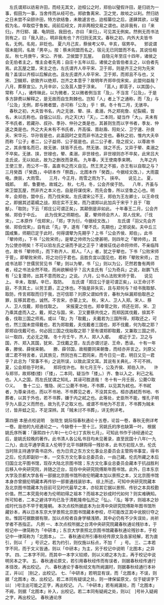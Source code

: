 <!-- { "loadSidebar": true } -->
　左氏谓郑以祊易许田，而经无其文，迨桓公之时，郑伯以璧假许田，是归祊为一事，假田为一事，当舍传而从经可也。郑欲鲁离宋、卫之党，故啖之以利。然归祊之日未尝不朵颐许田，特方欲结鲁，未敢遽言也，迨桓纂位之后，遂肆其欲，以璧假为名，卒取偿于鲁矣。阅前后经文，并非两相交易之谓也。祊非我有，曰「来归」，齐归郓、讙、龟阴田，我田也，亦曰「来归」，可见其无例矣。然例无而书法则有之，曰「我入祊」，明非我有也？齐归则无其文。春秋之初，内外大夫皆书名，无例。名宛，非贬也。
夏六月己亥，蔡侯考父卒。辛亥，宿男卒。
　邪说谓宿未能同，名故「男卒」。按：蔡未同盟而名之，宿元无已同盟而不名，其说恰相反。
秋七月庚午，宋公、齐侯、卫侯盟于瓦屋。
　自隐元年至庄十四年，诸侯之会无伯者主之，惟主会者先焉；自庄十五年以后，诸侯之会皆伯者主之，以伯者先焉。此瓦屋之盟，宋主之也，左氏谓齐人卒平宋、卫于郑，则是齐王之何为先宋哉？盖误以齐桓以后解此也。且左氏谓齐人卒平宋、卫于郑，而郑且不与也，又宋、卫雠郑，欲致齐以绝郑，岂齐之本意乎？故明年齐郑卒伐宋矣，此盟何益哉？
八月，葬蔡宣公。九月辛卯，公及莒人盟于浮来。
　「莒人」即莒子，以其国小，常称「人」，诸传昧此，以为微者，又以微者例当言「及」，不当言「公及」，于是多方辞费以解释之，是无故而自生荆棘也。岂知「人」者上下之通称，而「及」与「公及」无例，即与微者盟，亦可称「公及」乎！
螟。冬十有二月，无骇卒。
　春秋之初，大夫皆书名，内之无骇、翚、挟、柔溺，外之郑宛詹、纪裂繻，皆名，未以氏称也。自僖公以后，内之天(大)「天」，二本同，疑当作「大」。夫未有不书氏者，若藏孙、叔孙、季孙、仲孙之类是也，其甚则生而以字书者，季友、仲遂之类是也。外之大夫未有不书氏者，齐高徯、晋赵盾、阳处父、卫宁速、孙良夫、宋华元、华孙皆是也，此盖因时之变而非书法之变也。春秋之初，惟内大夫卒而称「公子」者二，公子益师、公子彄是也。此二公子者，隐之叔父，以尊故书之，其余惟名而已，故无骇、挟皆不氏也。然无骇、挟之不氏，又异于翚、柔溺之不卒矣。无骇、挟，世禄也，翚、柔溺，非世禄也，非世禄则亦不卒矣，此宋吕大圭氏说，无以如此，故为之删改而录焉。
九年春，天王使南季来聘。
　九年之内王使三至，而公不一答，盖直书之而义自见。然王灵之不振，亦王有以自取之与？
三月癸酉（「癸酉」，中研本作「祭酉」，北图本作「癸酉」，今据经文改。），大雨震电。庚辰，大雨雪。
　三月，今正月，雨雪之雨为下。
挟卒。
　说见上。
夏，城郎。
　郎，鲁要地，故城之。
秋，七月。冬，公会齐侯于防。
　八年，齐虽与宋卫盟瓦屋，然非齐之本义也，自是将谋伐宋，而先会鲁，所以坚鲁之心也。明年，会郑伯，盟中丘，而乃伐宋矣。左氏谓宋公不王，郑伯为王左卿士，以王命伐之，即据其述葛繻之战，郑庄实不王矣，而乃谓郑以此加兵于宋乎？且于「取郜」、「取防」下云「郑庄公可谓正矣」，其颠倒是非如此。
十年春王二月，公会齐候、郑伯于中丘。
　此为伐宋之师期也。
夏，翚帅师会齐人、郑人伐宋。（「伐宋」，二本原作「伐郑宋」，「郑」字为衍，今据经文改。）
　左氏谓「羽父先会齐侯、郑伯伐宋」，自有此「先」字，遂有「翚不氏，先期也」之邪说矣。夫中丘三国咸集，师期已定于此时，何得谓翚为先期乎？上书「公会齐侯、郑伯」，此书「翚帅师」，下书「公败宋师」，是翚之帅师为公使甚明，则四年之「翚帅师」，其为公使亦明矣！不可以验左氏之诬而予说之正乎？诸侯征伐必命将帅师，不亲临阵也，故书「翚帅师」，而下称齐人、郑人。「人」者，犹之乎翚也，下书「公败宋师于菅」，即翚败宋师，将之功归于君也。且胜负宜以国见也，若称「翚败宋师」，岂成书法耶？世儒贸贸见书「翚」则以为翚，书「公」则以为公，茫然若鲁有两师者，经之书法全然不晓，而尚欲解经乎？吕大圭氏有「公为奇兵」之说，赵鹏飞氏有「公复潜师，出其不意而败之」之说。
六月，公书△法败宋师于菅。
　说见上。
辛未，取郜。辛巳，取防。
　左氏谓「郑庄公于是可谓正矣」，以王命讨不庭，不贪其土，以劳王爵，正之体也。不独是非失实，且与郑何与？经书我取郜、取防，传言郑取而归于我，岂可信耶？刘原父谓如传言，春秋为纵漏郑伯取邑之罪，反移其君也，诚然。不言宋，亦蒙上文。
秋，宋人、卫人入郑。宋人、蔡人、卫人伐戴，郑伯伐取之。
　宋报夏之伐也。郑幸菅之败，师还在郊，宋、卫乃乘其虚而入之。戴，郑之与国，宋、卫又要蔡共伐之，而郑因其伐戴，揜其不备，伐取三国之师焉。或以「取」为「取戴」，夫戴若为三国所得，郑取还之，可也，然三国未尝得戴也，若为郑取戴，夫伐戴者三国也，郑不伐戴，何为取之耶？即郑自伐戴可也，何必因三国之伐始取之耶？至有谓郑即取戴，又兼取三国之师，以一取四，尤必无之理。
冬十月壬午，齐人、郑人入郕。
　郕近于卫，卫之与国，齐、郑入其国，犹宋、卫伐戴之意，左氏亦谓讨逆、王命，悉诬。
十有一年春，滕侯、薛侯来朝。
　滕、薛邻国，故相要同来朝鲁，而经亦并言之。刘原父谓二君不特言者，讥其旅见，然则岂有二君同来，而今日见一君，明日又见一君乎？此总为「常事不书」之说所误，以致此深文耳。其说有关典礼，不可不辨。
夏，公会郑伯于时来。
　郑将伐许也。
秋七月王午，公及齐侯、郑伯入许。
　许与郑邻，故郑楼(搂)（「搂」，二本同，疑当作「搂」。）齐、鲁以入之，利己之私也。入人之国，而左氏犹谓之知礼，其诬可胜道哉！
冬十有一月壬辰，公薨○取○义。
　鲁十二公，惟隐、闵二公薨不书地，不书葬，以见其为弒也。不书弒者，为尊亲讳也，而以不书地、不书葬见之者，不没其实也。桓亦遇弒而书地、书葬者，以其于外也，若不书葬，嫌于内之弒之也。此等处，史臣所不能，惟孔子明乎为人臣之义而然也，故为孔子之取义也。或谓不书地为不忍言，不书葬为贼未讨，皆井蛙之见，不足深辨。其「贼未讨不书葬」，详无例详考。








第四册
本册点校说明　
张晓生
姚际恒春秋通论十五卷，论旨一卷，春秋无例详考一卷。是他的九经通论之一。今缺卷十一至十三。另姚氏的序也缺第一叶。
根据姚氏序所署：「康熙四十六年(一七○七)丁亥秋七月」，可知此书作于诗经通论之后，是姚氏较晚的著作。此书清人各公私书目均未见著录，直至民国十八年(一九二九)，由北平通学斋主人伦明于北平书肆购得一残钞本，此书方初现人世。伦氏当时除主持通学斋书店外，也为日资之东方文化事业总委员会主管购书事宜，得书之后，伦氏即副钞一本，一交东方文化事业总委员会，一由己藏。伦氏所藏之本后归国立北平图书馆，现存大陆北京图书馆；东方文化事业总委员会藏本于抗战胜利后移入中央研究院，并随之迁台，现存中央研究院傅斯年图书馆。此外，日本东京大学及京都大学各有一部据北京图书馆所收伦明藏本加以景照之本，又北京图书馆本身亦曾据伦明藏本再传钞一部普通线装钞本。
综上所述，可知中央研究院藏本及北京图书馆藏本为目前可见时代最早之本，亦较其它据以景照、传钞之本具校勘价值。然二本究竟何者为伦明初得之祖本？而祖本之钞成时代如何？则实难确知。所可知者，二本之避讳字均已及于清乾隆帝弘历之「弘」、「泓」等字，则祖本之钞成时代当亦不早于乾隆朝。
本次点校所据底本为台湾中央研究院傅斯年图书馆所藏钞本，再以日本东京大学景照北京图书馆藏本参校，尽可能改正其中讹脱衍夺之处。惟因可据数据有限，加以点校者自身学植浅陋，其中必仍有不少失误处，尚祈学者不吝指正。
凡例
一、本次点校所据之台湾中央研究院藏春秋通论残钞本，于校记中一律简称为「中研本」；东京大学景照北京图书馆藏春秋通论残钞本，于校记中一律简称为「北图本」。
二、春秋通论所引春秋经传原文及各家经解，若为直引，则以「　」号识之，若为约引，则仅施以标点，不加「　」号。
三、二本若字不同，而于文义皆通，则以「中研本」为主，另于校记中说明「北图本」之异字。
四、二本字不同，而其中一本字义较顺，则以义顺之本为主，再于校记中说明另本之字。
五、春秋通论原文，若引用春秋经传而有误者，则据春秋经传通行本径改，再出校记。
六、春秋通论于春秋经文有所阙漏时，则据春秋经通行本补正，并以[　]别之，出校记。
七、「中研本」若明显有误，而「北图本」不误，则据「北图本」改，出校记。若二本同有疑误之处，则一律保留原文，仅于疑误字下以(　)号注出可能之正字，再出校记。
八、「中研本」若有阙漏处，而「北图本」不阙，则据「北图本」补入，出校记。若二本同有疑阙之处，则以[　]号补入疑阙之字，再出校记。
春秋通论序
